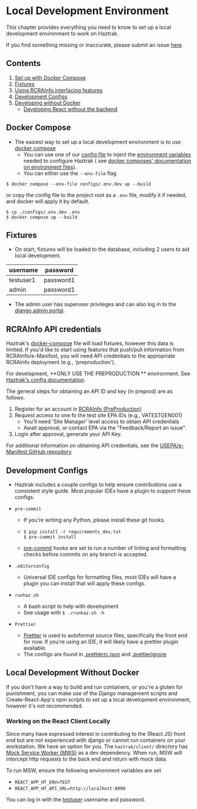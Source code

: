 # Local Development Environment

This chapter provides everything you need to know to set up a local development environment
to work on Haztrak.

If you find something missing or inaccurate, please submit an issue
[here](https://github.com/USEPA/haztrak/issues)

## Contents

1. [Set up with Docker Compose](#docker-compose)
2. [Fixtures](#fixtures)
3. [Using RCRAInfo interfacing features](#rcrainfo-api-credentials)
4. [Development Configs](#development-configs)
5. [Developing without Docker](#local-development-without-docker)
    - [Developing React without the backend](#working-on-the-react-client-locally)

## Docker Compose

- The easiest way to set up a local development environment is to
  use [docker compose](https://docs.docker.com/compose/gettingstarted/)
    - You can use one of our [config file](/configs) to inject the
      [environment variables](./configuration.md) needed to configure Haztrak (
      see [docker composes' documentation on environment files](https://docs.docker.com/compose/environment-variables/set-environment-variables/)).
    - You can either use the `--env-file` flag

```shell
$ docker compose --env-file configs/.env.dev up --build
```

or copy the config file to the project root as a `.env` file, modify it if needed, and docker will apply it by default.

```shell
$ cp ./configs/.env.dev .env
$ docker compose up --build
```

## Fixtures

- On start, fixtures will be loaded to the database, including 2 users to aid local development.

| username  | password  |
|-----------|-----------|
| testuser1 | password1 |
| admin     | password1 |

- The admin user has superuser privileges and can also log in to
  the [django admin portal](https://docs.djangoproject.com/en/4.1/ref/contrib/admin/).

## RCRAInfo API credentials

Haztrak's [docker-compose](/docker-compose.yaml) file will load fixtures, however this data is limited.
If you'd like to start using features that push/pull information from RCRAInfo/e-Manifest, you will
need API credentials to the appropriate RCRAInfo deployment (e.g., 'preproduction').

For development, **ONLY USE THE PREPRODUCTION
** environment. See [Haztrak's config documentation](./configuration.md).

The general steps for obtaining an API ID and key (in preprod) are as follows.

1. Register for an account in [RCRAInfo (PreProduction)](https://rcrainfopreprod.epa.gov/rcrainfo/action/secured/login)
2. Request access to one fo the test site EPA IDs (e.g., VATESTGEN001)
    - You'll need 'Site Manager' level access to obtain API credentials
    - Await approval, or contact EPA via the "Feedback/Report an issue".
3. Login after approval, generate your API Key.

For additional information on obtaining API credentials, see the
[USEPA/e-Manifest GitHub repository](https://github.com/USEPA/e-manifest)

## Development Configs

* Haztrak includes a couple configs to help ensure contributions use a consistent style guide. Most popular IDEs have a
  plugin to support these configs.
* `pre-commit`
    * If you're writing any Python, please install these git hooks.
    * ```shell
      $ pip install -r requirements_dev.txt
      $ pre-commit install
      ```
    * [pre-commit](https://pre-commit.com/) hooks are set to run a number of linting and formatting checks before
      commits on any branch is accepted.
* `.editorconfig`
    * Universal IDE configs for formatting files, most IDEs will have a plugin you can
      install that will apply these configs.

* `runhaz.sh`
    * A bash script to help with development
    * See usage with `$ ./runhaz.sh -h`

* `Prettier`
    * [Prettier](https://prettier.io/) is used to autoformat source files, specifically
      the front end for now. If you're using an IDE, it will likely have a prettier plugin available.
    * The configs are found in [.prettierrc.json](/client/.prettierrc.json)
      and [.prettierignore](/client/.prettierignore)

## Local Development Without Docker

If you don't have a way to build and run containers, or you're a gluten for punishment, you can make use of the Django
management scripts and Create-React-App's npm scripts to set up a local
development environment, however it's not recommended.

### Working on the React Client Locally

Since many have expressed interest in contributing to the (React JS) front end but are not experienced with django or
cannot run containers
on your workstation. We have an option for you. The `haztrak/client/` directory
has [Mock Service Worker (MWS)](https://mswjs.io/) as a
dev dependency. When run, MSW will intercept http requests to the back end and return with mock data.

To run MSW, ensure the following environment variables are set

* `REACT_APP_HT_ENV=TEST`
* `REACT_APP_HT_API_URL=http://localhost:8000`

You can log in with the [testuser](#docker-compose) username and password.
